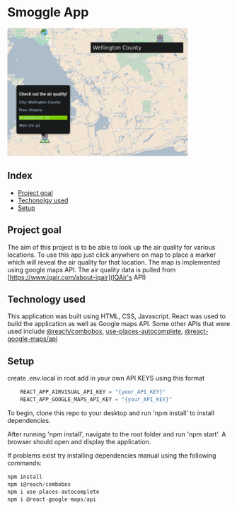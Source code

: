 # Smoggle App

![Image of Mapp_app](src/Pictures/MapApp.png)

## Index
* [Project goal](#project-goal)
* [Techonolgy used](#technology-used)
* [Setup](#Setup)

## Project goal

The aim of this project is to be able to look up the air quality for various locations. To use this app just click anywhere on map to place a marker which will reveal the air quality for that location. The map is implemented using google maps API. The air quality data is pulled from [https://www.iqair.com/about-iqair](IQAir's API)

## Technology used

This application was built using HTML, CSS, Javascript. React was used to build the application as well as Google maps API. Some other APIs that were used include [@reach/combobox](https://www.npmjs.com/package/@reach/combobox), [use-places-autocomplete](https://www.npmjs.com/package/use-places-autocomplete), [@react-google-maps/api](https://www.npmjs.com/package/@react-google-maps/api)

## Setup

create .env.local in root
add in your own API KEYS using this format


```javascript
    REACT_APP_AIRVISUAL_API_KEY = "{your_API_KEY}"
    REACT_APP_GOOGLE_MAPS_API_KEY = "{your_API_KEY}"
```

To begin, clone this repo to your desktop and run 'npm install' to install dependencies.

After running 'npm install', navigate to the root folder and run 'npm start'. A browser should open and display the application.

If problems exist try installing dependencies manual using the following commands:

```javascript
npm install
npm i@reach/combobox
npm i use-places-autocomplete
npm i @react-google-maps/api
```
